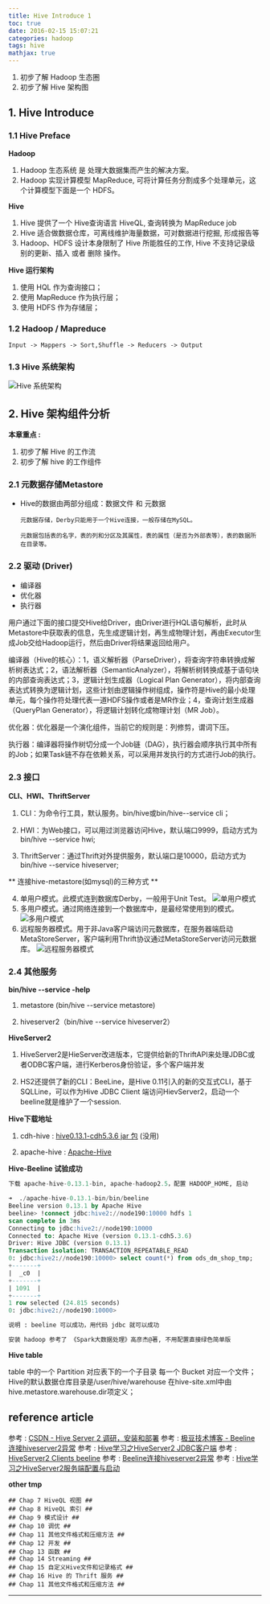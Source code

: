 ```yaml
---
title: Hive Introduce 1
toc: true
date: 2016-02-15 15:07:21
categories: hadoop
tags: hive
mathjax: true
---
```


 1. 初步了解 Hadoop 生态圈
 2. 初步了解 Hive 架构图

<!--more-->

## 1. Hive Introduce

### 1.1 Hive Preface

**Hadoop**

 1. Hadoop 生态系统 是 处理大数据集而产生的解决方案。
 2. Hadoop 实现计算模型 MapReduce, 可将计算任务分割成多个处理单元，这个计算模型下面是一个 HDFS。

**Hive**
 
 1. Hive 提供了一个 Hive查询语言 HiveQL, 查询转换为 MapReduce job
 2. Hive 适合做数据仓库，可离线维护海量数据，可对数据进行挖掘, 形成报告等
 3. Hadoop、HDFS 设计本身限制了 Hive 所能胜任的工作, Hive 不支持记录级别的更新、插入 或者 删除 操作。

**Hive 运行架构**

  1. 使用 HQL 作为查询接口；
  2. 使用 MapReduce 作为执行层；
  3. 使用 HDFS 作为存储层；


### 1.2 Hadoop / Mapreduce


`Input -> Mappers -> Sort,Shuffle -> Reducers -> Output`

### 1.3 Hive 系统架构

![Hive 系统架构][1]

## 2. Hive 架构组件分析

**本章重点 :**

 1. 初步了解 Hive 的工作流
 2. 初步了解 hive 的工作组件

### 2.1 元数据存储Metastore

 - Hive的数据由两部分组成：数据文件 和 元数据

   ```
   元数据存储，Derby只能用于一个Hive连接，一般存储在MySQL。

   元数据包括表的名字，表的列和分区及其属性，表的属性（是否为外部表等），表的数据所在目录等。
   ```

### 2.2 驱动 (Driver)

 - 编译器
 - 优化器
 - 执行器

用户通过下面的接口提交Hive给Driver，由Driver进行HQL语句解析，此时从Metastore中获取表的信息，先生成逻辑计划，再生成物理计划，再由Executor生成Job交给Hadoop运行，然后由Driver将结果返回给用户。

编译器（Hive的核心）：1，语义解析器（ParseDriver），将查询字符串转换成解析树表达式；2，语法解析器（SemanticAnalyzer），将解析树转换成基于语句块的内部查询表达式；3，逻辑计划生成器（Logical Plan Generator），将内部查询表达式转换为逻辑计划，这些计划由逻辑操作树组成，操作符是Hive的最小处理单元，每个操作符处理代表一道HDFS操作或者是MR作业；4，查询计划生成器（QueryPlan Generator），将逻辑计划转化成物理计划（MR Job）。

优化器：优化器是一个演化组件，当前它的规则是：列修剪，谓词下压。

执行器：编译器将操作树切分成一个Job链（DAG），执行器会顺序执行其中所有的Job；如果Task链不存在依赖关系，可以采用并发执行的方式进行Job的执行。

### 2.3 接口

**CLI、HWI、ThriftServer**

 1. CLI：为命令行工具，默认服务。bin/hive或bin/hive--service cli；

 2. HWI：为Web接口，可以用过浏览器访问Hive，默认端口9999，启动方式为bin/hive --service hwi;

 3. ThriftServer：通过Thrift对外提供服务，默认端口是10000，启动方式为bin/hive --service hiveserver;

** 连接hive-metastore(如mysql)的三种方式 **

 4. 单用户模式。此模式连到数据库Derby，一般用于Unit Test。
![单用户模式][2]
 5. 多用户模式。通过网络连接到一个数据库中，是最经常使用到的模式。
![多用户模式][3]
 6.  远程服务器模式。用于非Java客户端访问元数据库，在服务器端启动MetaStoreServer，客户端利用Thrift协议通过MetaStoreServer访问元数据库。
![远程服务器模式][4]

### 2.4 其他服务

**bin/hive --service -help**

 1. metastore   (bin/hive --service metastore)

 2. hiveserver2（bin/hive --service hiveserver2）

**HiveServer2**

 1. HiveServer2是HieServer改进版本，它提供给新的ThriftAPI来处理JDBC或者ODBC客户端，进行Kerberos身份验证，多个客户端并发

 2. HS2还提供了新的CLI：BeeLine，是Hive 0.11引入的新的交互式CLI，基于SQLLine，可以作为Hive JDBC Client 端访问HievServer2，启动一个beeline就是维护了一个session.

**Hive下载地址**

 1. cdh-hive : <a href="https://repository.cloudera.com/artifactory/cloudera-repos/org/apache/hive/hive-exec/0.13.1-cdh5.3.6/">hive0.13.1-cdh5.3.6 jar 包</a> (没用)

 2. apache-hive : <a href="http://archive.apache.org/dist/hive/">Apache-Hive</a>

**Hive-Beeline 试验成功**

```sql
下载 apache-hive-0.13.1-bin, apache-hadoop2.5，配置 HADOOP_HOME, 启动 

➜  ./apache-hive-0.13.1-bin/bin/beeline
Beeline version 0.13.1 by Apache Hive
beeline> !connect jdbc:hive2://node190:10000 hdfs 1
scan complete in 3ms
Connecting to jdbc:hive2://node190:10000
Connected to: Apache Hive (version 0.13.1-cdh5.3.6)
Driver: Hive JDBC (version 0.13.1)
Transaction isolation: TRANSACTION_REPEATABLE_READ
0: jdbc:hive2://node190:10000> select count(*) from ods_dm_shop_tmp;
+-------+
|  _c0  |
+-------+
| 1091  |
+-------+
1 row selected (24.815 seconds)
0: jdbc:hive2://node190:10000>

说明 : beeline 可以成功，用代码 jdbc 就可以成功

安装 hadoop 参考了 《Spark大数据处理》高彦杰@著, 不用配置直接绿色简单版
```

**Hive table**

  table 中的一个 Partition 对应表下的一个子目录
  每一个 Bucket 对应一个文件；
  Hive的默认数据仓库目录是/user/hive/warehouse
  在hive-site.xml中由hive.metastore.warehouse.dir项定义；

## reference article

参考 : <a href="http://blog.csdn.net/lalaguozhe/article/details/11776055">CSDN - Hive Server 2 调研，安装和部署</a>
参考 : <a href="http://www.geedoo.info/beeline-abnormal-connection-hiveserver2.html">极豆技术博客 - Beeline连接hiveserver2异常</a>
参考 : <a href="http://blog.csdn.net/skywalker_only/article/details/38366347">Hive学习之HiveServer2 JDBC客户端</a>
参考 : <a href="https://cwiki.apache.org/confluence/display/Hive/HiveServer2+Clients#HiveServer2Clients-Beeline">HiveServer2 Clients beeline</a>
参考 : <a href="http://www.aboutyun.com/blog-6-1855.html">Beeline连接hiveserver2异常</a>
参考 : <a href="http://blog.csdn.net/skywalker_only/article/details/38335235">Hive学习之HiveServer2服务端配置与启动</a>

**other tmp**

```
## Chap 7 HiveQL 视图 ##
## Chap 8 HiveQL 索引 ##
## Chap 9 模式设计 ##
## Chap 10 调优 ##
## Chap 11 其他文件格式和压缩方法 ##
## Chap 12 开发 ##
## Chap 13 函数 ##
## Chap 14 Streaming ##
## Chap 15 自定义Hive文件和记录格式 ##
## Chap 16 Hive 的 Thrift 服务 ##
## Chap 11 其他文件格式和压缩方法 ## 
```

---

[1]: /images/hadoop/hive-02.png
[2]: /images/hadoop/hive-longdis-model.jpeg
[3]: /images/hadoop/hive-more-user-model.jpeg
[4]: /images/hadoop/hive-longdis-model.jpeg
